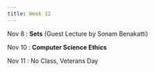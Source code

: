 ```yaml
---
title: Week 12
---
```


Nov 8
: **Sets** (Guest Lecture by Sonam Benakatti)
<!--   : \[[videos](https://www.youtube.com/watch?v=hEh_6otWzNs&list=PLr509y092L2_ItskZ_UzAgqlLAUyt8lsx){:target="_blank"}\] \[[slides](https://docs.google.com/presentation/d/1kQFgkOya5f5Wu_m1xU1bkvn9mgitId2v-tZZ7Mv7Qiw/edit?usp=sharing){:target="_blank"}\] -->
  
Nov 10
: **Computer Science Ethics**
<!--   : \[[videos](https://www.youtube.com/watch?v=FgG4Z-EF2rA&list=PLr509y092L29bsGJRZ9H7dOdsHsmP3_Mg){:target="_blank"}\] \[[slides](https://docs.google.com/presentation/d/1RnyQmG90ca23E154PZ92oua1yY3eiscgaRJldOFGIfg/edit?usp=sharing){:target="_blank"}\] -->

Nov 11
: No Class, Veterans Day
<!--   : \[[slides](https://docs.google.com/presentation/d/1jwmbssoMB2YiRlvN5ruEnothRDbr-ZYa/edit){:target="_blank"}\] -->

<!-- 
Sep 4
: **HW**{: .label .label-blue }Released: [HW2: Variables and Types](mimir.com){:target="_blank"} -->

